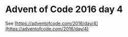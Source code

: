 # Advent of Code 2016 day 4

See [https://adventofcode.com/2016/day/4](https://adventofcode.com/2016/day/4)
